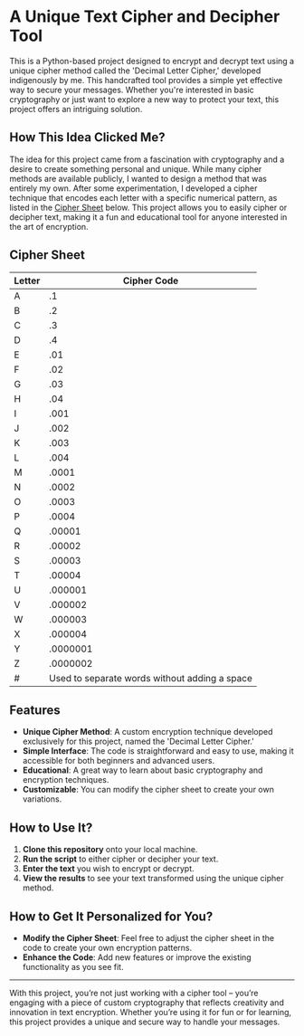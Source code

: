 # A Unique Text Cipher and Decipher Tool

This is a Python-based project designed to encrypt and decrypt text using a unique cipher method called the 'Decimal Letter Cipher,' developed indigenously by me. This handcrafted tool provides a simple yet effective way to secure your messages. Whether you're interested in basic cryptography or just want to explore a new way to protect your text, this project offers an intriguing solution.

## How This Idea Clicked Me?

The idea for this project came from a fascination with cryptography and a desire to create something personal and unique. While many cipher methods are available publicly, I wanted to design a method that was entirely my own. After some experimentation, I developed a cipher technique that encodes each letter with a specific numerical pattern, as listed in the [Cipher Sheet](#cipher-sheet) below. This project allows you to easily cipher or decipher text, making it a fun and educational tool for anyone interested in the art of encryption.

## Cipher Sheet

| **Letter** | **Cipher Code** |
|------------|-----------------|
| A          | .1              |
| B          | .2              |
| C          | .3              |
| D          | .4              |
| E          | .01             |
| F          | .02             |
| G          | .03             |
| H          | .04             |
| I          | .001            |
| J          | .002            |
| K          | .003            |
| L          | .004            |
| M          | .0001           |
| N          | .0002           |
| O          | .0003           |
| P          | .0004           |
| Q          | .00001          |
| R          | .00002          |
| S          | .00003          |
| T          | .00004          |
| U          | .000001         |
| V          | .000002         |
| W          | .000003         |
| X          | .000004         |
| Y          | .0000001        |
| Z          | .0000002        |
| #          | Used to separate words without adding a space |

## Features

- **Unique Cipher Method**: A custom encryption technique developed exclusively for this project, named the 'Decimal Letter Cipher.'
- **Simple Interface**: The code is straightforward and easy to use, making it accessible for both beginners and advanced users.
- **Educational**: A great way to learn about basic cryptography and encryption techniques.
- **Customizable**: You can modify the cipher sheet to create your own variations.

## How to Use It?

1. **Clone this repository** onto your local machine.
2. **Run the script** to either cipher or decipher your text.
3. **Enter the text** you wish to encrypt or decrypt.
4. **View the results** to see your text transformed using the unique cipher method.

## How to Get It Personalized for You?

- **Modify the Cipher Sheet**: Feel free to adjust the cipher sheet in the code to create your own encryption patterns.
- **Enhance the Code**: Add new features or improve the existing functionality as you see fit.
---

With this project, you’re not just working with a cipher tool – you’re engaging with a piece of custom cryptography that reflects creativity and innovation in text encryption. Whether you’re using it for fun or for learning, this project provides a unique and secure way to handle your messages.